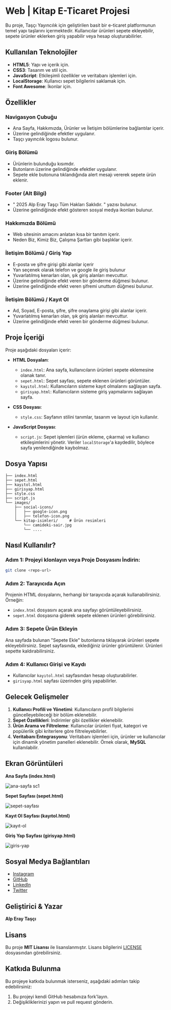# Web | Kitap E-Ticaret Projesi

Bu proje, Taşçı Yayıncılık için geliştirilen basit bir e-ticaret platformunun temel yapı taşlarını içermektedir. Kullanıcılar ürünleri sepete ekleyebilir, sepete ürünler eklerken giriş yapabilir veya hesap oluşturabilirler.

## Kullanılan Teknolojiler

- **HTML5**: Yapı ve içerik için.
- **CSS3**: Tasarım ve stil için.
- **JavaScript**: Etkileşimli özellikler ve veritabanı işlemleri için.
- **LocalStorage**: Kullanıcı sepet bilgilerini saklamak için.
- **Font Awesome**: İkonlar için.

## Özellikler

### Navigasyon Çubuğu
- Ana Sayfa, Hakkımızda, Ürünler ve İletişim bölümlerine bağlantılar içerir.
- Üzerine gelindiğinde efektler uygulanır.
- Taşçı yayıncılık logosu bulunur.

### Giriş Bölümü
- Ürünlerin bulunduğu kısımdır.
- Butonların üzerine gelindiğinde efektler uygulanır.
- Sepete ekle butonuna tıklandığında alert mesajı vererek sepete ürün eklenir.

### Footer (Alt Bilgi)
- " 2025 Alp Eray Taşçı Tüm Hakları Saklıdır. " yazısı bulunur.
- Üzerine gelindiğinde efekt gösteren sosyal medya ikonları bulunur.

### Hakkımızda Bölümü
- Web sitesinin amacını anlatan kısa bir tanıtım içerir.
- Neden Biz, Kimiz Biz, Çalışma Şartları gibi başlıklar içerir.

### İletişim Bölümü / Giriş Yap
- E-posta ve şifre girişi gibi alanlar içerir
- Yan seçenek olarak telefon ve google ile giriş bulunur
- Yuvarlatılmış kenarları olan, şık giriş alanları mevcuttur.
- Üzerine gelindiğinde efekt veren bir gönderme düğmesi bulunur.
- Üzerine gelindiğinde efekt veren şifremi unuttum düğmesi bulunur.

### İletişim Bölümü / Kayıt Ol
- Ad, Soyad, E-posta, şifre, şifre onaylama girişi gibi alanlar içerir.
- Yuvarlatılmış kenarları olan, şık giriş alanları mevcuttur.
- Üzerine gelindiğinde efekt veren bir gönderme düğmesi bulunur.

## Proje İçeriği

Proje aşağıdaki dosyaları içerir:

- **HTML Dosyaları**:
  - `index.html`: Ana sayfa, kullanıcıların ürünleri sepete eklemesine olanak tanır.
  - `sepet.html`: Sepet sayfası, sepete eklenen ürünleri görüntüler.
  - `kayıtol.html`: Kullanıcıların sisteme kayıt olmalarını sağlayan sayfa.
  - `girisyap.html`: Kullanıcıların sisteme giriş yapmalarını sağlayan sayfa.

- **CSS Dosyası**:
  - `style.css`: Sayfanın stilini tanımlar, tasarım ve layout için kullanılır.

- **JavaScript Dosyası**:
  - `script.js`: Sepet işlemleri (ürün ekleme, çıkarma) ve kullanıcı etkileşimlerini yönetir. Veriler `localStorage`'a kaydedilir, böylece sayfa yenilendiğinde kaybolmaz.

## Dosya Yapısı
````
├── index.html          
├── sepet.html  
├── kayıtol.html          
├── girisyap.html        
├── style.css              
├── script.js    
└── images/              
    ├── social-icons/ 
    │   ├── google-icon.png
    │   ├── telefon-icon.png
    └── kitap-isimleri/     # Ürün resimleri
        └── camideki-sair.jpg
        └── ....
````

## Nasıl Kullanılır?

### Adım 1: Projeyi klonlayın veya Proje Dosyasını İndirin:

```sh
git clone <repo-url>
````

### Adım 2: Tarayıcıda Açın
Projenin HTML dosyalarını, herhangi bir tarayıcıda açarak kullanabilirsiniz. Örneğin:
- `index.html` dosyasını açarak ana sayfayı görüntüleyebilirsiniz.
- `sepet.html` dosyasına giderek sepete eklenen ürünleri görebilirsiniz.

### Adım 3: Sepete Ürün Ekleyin
Ana sayfada bulunan "Sepete Ekle" butonlarına tıklayarak ürünleri sepete ekleyebilirsiniz. Sepet sayfasında, eklediğiniz ürünler görüntülenir. Ürünleri sepette kaldırabilirsiniz.

### Adım 4: Kullanıcı Girişi ve Kaydı
- Kullanıcılar `kayıtol.html` sayfasından hesap oluşturabilirler.
- `girisyap.html` sayfası üzerinden giriş yapabilirler.

## Gelecek Gelişmeler

1. **Kullanıcı Profili ve Yönetimi**: Kullanıcıların profil bilgilerini güncelleyebileceği bir bölüm eklenebilir.
2. **Sepet Özellikleri**: İndirimler gibi özellikler eklenebilir.
3. **Ürün Arama ve Filtreleme**: Kullanıcılar ürünleri fiyat, kategori ve popülerlik gibi kriterlere göre filtreleyebilirler.
4. **Veritabanı Entegrasyonu**: Veritabanı işlemleri için, ürünler ve kullanıcılar için dinamik yönetim panelleri eklenebilir. Örnek olarak, **MySQL** kullanılabilir.

## Ekran Görüntüleri

**Ana Sayfa (index.html)**

![ana-sayfa sc1](https://github.com/user-attachments/assets/580613b8-19e8-4cb1-a82b-801b17eeb791)


**Sepet Sayfası (sepet.html)**

![sepet-sayfası](https://github.com/user-attachments/assets/581b7191-7c44-43e3-84d5-7f0780b16cfb)

**Kayıt Ol Sayfası (kayıtol.html)**

![kayıt-ol](https://github.com/user-attachments/assets/6c22e37b-db4e-471d-8b64-95b4731e917f)


**Giriş Yap Sayfası (girisyap.html)**

![giris-yap](https://github.com/user-attachments/assets/8423c92f-f51e-4919-9826-30a338af9914)


## Sosyal Medya Bağlantıları

- [Instagram](https://instagram.com/alperaytasci)
- [GitHub](https://github.com/alpperay)
- [LinkedIn](https://linkedin.com/alperaytasci)
- [Twitter](https://x.com/alperaytasci)

## Geliştirici & Yazar
**Alp Eray Taşçı**

## Lisans

Bu proje **MIT Lisansı** ile lisanslanmıştır. Lisans bilgilerini [LICENSE](LICENSE) dosyasından görebilirsiniz.

## Katkıda Bulunma

Bu projeye katkıda bulunmak isterseniz, aşağıdaki adımları takip edebilirsiniz:

1. Bu projeyi kendi GitHub hesabınıza fork'layın.
2. Değişikliklerinizi yapın ve pull request gönderin.
